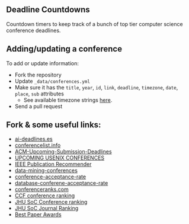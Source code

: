 ## Deadline Countdowns

Countdown timers to keep track of a bunch of top tier computer science conference deadlines.

## Adding/updating a conference

To add or update information:
- Fork the repository
- Update `_data/conferences.yml`
- Make sure it has the `title`, `year`, `id`, `link`, `deadline`, `timezone`, `date`, `place`, `sub` attributes
    + See available timezone strings [here](https://momentjs.com/timezone/).
- Send a pull request

## Fork & some useful links:
- [ai-deadlines.es](https://aideadlin.es/?sub=DM,ML,NLP,SP,CV,RO)
- [conferencelist.info](http://www.conferencelist.info/)
- [ACM-Upcoming-Submission-Deadlines](https://www.acm.org/conferences/upcoming-submission-deadlines)
- [UPCOMING USENIX CONFERENCES](https://www.usenix.org/conferences)
- [IEEE Publication Recommender](https://publication-recommender.ieee.org/home)
- [data-mining-conferences](https://github.com/yzhao062/data-mining-conferences)
- [conference-acceptance-rate](https://github.com/lixin4ever/Conference-Acceptance-Rate)
- [database-conferene-acceptance-rate](https://fusiontables.google.com/DataSource?dsrcid=3305#rows:id=1)
- [conferenceranks.com](http://www.conferenceranks.com/)
- [CCF conference ranking](https://www.ccf.org.cn/xspj/gyml/)
- [JHU SoC Conference ranking](http://www.cs.jhu.edu/~taochen/SoC_Conference_Ranking.html)
- [JHU SoC Journal Ranking](http://www.cs.jhu.edu/~taochen/SoC_Journal_Ranking.html)
- [Best Paper Awards](https://jeffhuang.com/best_paper_awards.html#)